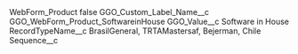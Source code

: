 <?xml version="1.0" encoding="UTF-8"?>
<CustomMetadata xmlns="http://soap.sforce.com/2006/04/metadata" xmlns:xsi="http://www.w3.org/2001/XMLSchema-instance" xmlns:xsd="http://www.w3.org/2001/XMLSchema">
    <label>WebForm_Product</label>
    <protected>false</protected>
    <values>
        <field>GGO_Custom_Label_Name__c</field>
        <value xsi:type="xsd:string">GGO_WebForm_Product_SoftwareinHouse</value>
    </values>
    <values>
        <field>GGO_Value__c</field>
        <value xsi:type="xsd:string">Software in House</value>
    </values>
    <values>
        <field>RecordTypeName__c</field>
        <value xsi:type="xsd:string">BrasilGeneral, TRTAMastersaf, Bejerman, Chile</value>
    </values>
    <values>
        <field>Sequence__c</field>
        <value xsi:nil="true"/>
    </values>
</CustomMetadata>
